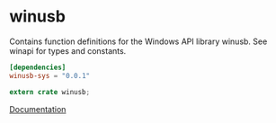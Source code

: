 # winusb #
Contains function definitions for the Windows API library winusb. See winapi for types and constants.

```toml
[dependencies]
winusb-sys = "0.0.1"
```

```rust
extern crate winusb;
```

[Documentation](https://retep998.github.io/doc/winusb/)
